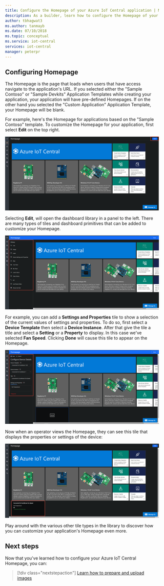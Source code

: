 ```yaml
---
title: Configure the Homepage of your Azure IoT Central application | Microsoft Docs
description: As a builder, learn how to configure the Homepage of your Azure IoT Central application.
author: tbhagwat3
ms.author: tanmayb
ms.date: 07/10/2018
ms.topic: conceptual
ms.service: iot-central
services: iot-central
manager: peterpr
---
```


## Configuring Homepage

The Homepage is the page that loads when users that have access navigate to the application's URL. If you selected either the "Sample Contoso" or "Sample Devkits" Application Templates while creating your application, your application will have pre-defined Homepages. If on the other hand you selected the "Custom Application" Application Template, your Homepage will be blank.

For example, here's the Homepage for applications based on the "Sample Contoso" template. To customize the Homepage for your application, first select **Edit** on the top right. 

![Homepage for applications based on the "Sample Contoso" template](media\howto-configure-homepage\image1.png)

Selecting **Edit**, will open the dashboard library in a panel to the left. There are many types of tiles and dashboard primitives that can be added to customize your Homepage.

![Dashboard library](media\howto-configure-homepage\image2.png)

For example, you can add a **Settings and Properties** tile to show a selection of the current values of settings and properties. To do so, first select a **Device Template** then select a **Device Instance**. After that give the tile a title and select a **Setting** or a **Property** to display. In this case we've selected **Fan Speed**. Clicking **Done** will cause this tile to appear on the Homepage.

!["Configure Device Details" form with details for settings and properties](media\howto-configure-homepage\image3.png)

Now when an operator views the Homepage, they can see this tile that displays the properties or settings of the device:

!["Dashboard" tab with displayed settings and properties for the tile](media\howto-configure-homepage\image4.png)

Play around with the various other tile types in the library to discover how you can customize your application's Homepage even more.

## Next steps

Now that you've learned how to configure your Azure IoT Central Homepage, you can:

> [!div class="nextstepaction"]
> [Learn how to prepare and upload images](howto-prepare-images.md)
